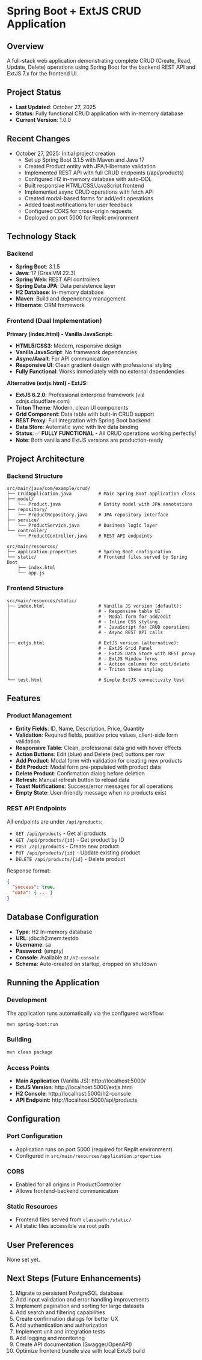 # Spring Boot + ExtJS CRUD Application

## Overview
A full-stack web application demonstrating complete CRUD (Create, Read, Update, Delete) operations using Spring Boot for the backend REST API and ExtJS 7.x for the frontend UI.

## Project Status
- **Last Updated**: October 27, 2025
- **Status**: Fully functional CRUD application with in-memory database
- **Current Version**: 1.0.0

## Recent Changes
- October 27, 2025: Initial project creation
  - Set up Spring Boot 3.1.5 with Maven and Java 17
  - Created Product entity with JPA/Hibernate validation
  - Implemented REST API with full CRUD endpoints (/api/products)
  - Configured H2 in-memory database with auto-DDL
  - Built responsive HTML/CSS/JavaScript frontend
  - Implemented async CRUD operations with fetch API
  - Created modal-based forms for add/edit operations
  - Added toast notifications for user feedback
  - Configured CORS for cross-origin requests
  - Deployed on port 5000 for Replit environment

## Technology Stack

### Backend
- **Spring Boot**: 3.1.5
- **Java**: 17 (GraalVM 22.3)
- **Spring Web**: REST API controllers
- **Spring Data JPA**: Data persistence layer
- **H2 Database**: In-memory database
- **Maven**: Build and dependency management
- **Hibernate**: ORM framework

### Frontend (Dual Implementation)

**Primary (index.html) - Vanilla JavaScript:**
- **HTML5/CSS3**: Modern, responsive design
- **Vanilla JavaScript**: No framework dependencies
- **Async/Await**: For API communication
- **Responsive UI**: Clean gradient design with professional styling
- **Fully Functional**: Works immediately with no external dependencies

**Alternative (extjs.html) - ExtJS:**
- **ExtJS 6.2.0**: Professional enterprise framework (via cdnjs.cloudflare.com)
- **Triton Theme**: Modern, clean UI components  
- **Grid Component**: Data table with built-in CRUD support
- **REST Proxy**: Full integration with Spring Boot backend
- **Data Store**: Automatic sync with live data binding
- **Status**: ✅ **FULLY FUNCTIONAL** - All CRUD operations working perfectly!
- **Note**: Both vanilla and ExtJS versions are production-ready

## Project Architecture

### Backend Structure
```
src/main/java/com/example/crud/
├── CrudApplication.java          # Main Spring Boot application class
├── model/
│   └── Product.java              # Entity model with JPA annotations
├── repository/
│   └── ProductRepository.java    # JPA repository interface
├── service/
│   └── ProductService.java       # Business logic layer
└── controller/
    └── ProductController.java    # REST API endpoints

src/main/resources/
├── application.properties        # Spring Boot configuration
└── static/                       # Frontend files served by Spring Boot
    ├── index.html
    └── app.js
```

### Frontend Structure
```
src/main/resources/static/
├── index.html                    # Vanilla JS version (default):
│                                 # - Responsive table UI
│                                 # - Modal form for add/edit
│                                 # - Inline CSS styling
│                                 # - JavaScript for CRUD operations
│                                 # - Async REST API calls
│
├── extjs.html                    # ExtJS version (alternative):
│                                 # - ExtJS Grid Panel
│                                 # - ExtJS Data Store with REST proxy
│                                 # - ExtJS Window forms
│                                 # - Action columns for edit/delete
│                                 # - Triton theme styling
│
└── test.html                     # Simple ExtJS connectivity test
```

## Features

### Product Management
- **Entity Fields**: ID, Name, Description, Price, Quantity
- **Validation**: Required fields, positive price values, client-side form validation
- **Responsive Table**: Clean, professional data grid with hover effects
- **Action Buttons**: Edit (blue) and Delete (red) buttons per row
- **Add Product**: Modal form with validation for creating new products
- **Edit Product**: Modal form pre-populated with product data
- **Delete Product**: Confirmation dialog before deletion
- **Refresh**: Manual refresh button to reload data
- **Toast Notifications**: Success/error messages for all operations
- **Empty State**: User-friendly message when no products exist

### REST API Endpoints
All endpoints are under `/api/products`:
- `GET /api/products` - Get all products
- `GET /api/products/{id}` - Get product by ID
- `POST /api/products` - Create new product
- `PUT /api/products/{id}` - Update existing product
- `DELETE /api/products/{id}` - Delete product

Response format:
```json
{
  "success": true,
  "data": { ... }
}
```

## Database Configuration
- **Type**: H2 In-memory database
- **URL**: jdbc:h2:mem:testdb
- **Username**: sa
- **Password**: (empty)
- **Console**: Available at `/h2-console`
- **Schema**: Auto-created on startup, dropped on shutdown

## Running the Application

### Development
The application runs automatically via the configured workflow:
```bash
mvn spring-boot:run
```

### Building
```bash
mvn clean package
```

### Access Points
- **Main Application** (Vanilla JS): http://localhost:5000/
- **ExtJS Version**: http://localhost:5000/extjs.html
- **H2 Console**: http://localhost:5000/h2-console
- **API Endpoint**: http://localhost:5000/api/products

## Configuration

### Port Configuration
- Application runs on port 5000 (required for Replit environment)
- Configured in `src/main/resources/application.properties`

### CORS
- Enabled for all origins in ProductController
- Allows frontend-backend communication

### Static Resources
- Frontend files served from `classpath:/static/`
- All static files accessible via root path

## User Preferences
None set yet.

## Next Steps (Future Enhancements)
1. Migrate to persistent PostgreSQL database
2. Add input validation and error handling improvements
3. Implement pagination and sorting for large datasets
4. Add search and filtering capabilities
5. Create confirmation dialogs for better UX
6. Add authentication and authorization
7. Implement unit and integration tests
8. Add logging and monitoring
9. Create API documentation (Swagger/OpenAPI)
10. Optimize frontend bundle size with local ExtJS build
